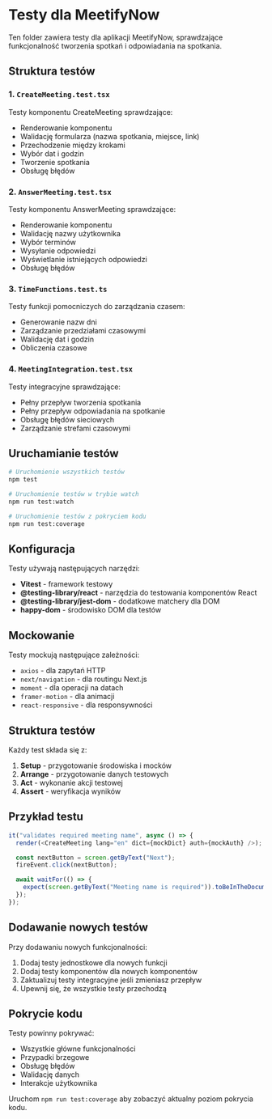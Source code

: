 # Testy dla MeetifyNow

Ten folder zawiera testy dla aplikacji MeetifyNow, sprawdzające funkcjonalność tworzenia spotkań i odpowiadania na spotkania.

## Struktura testów

### 1. `CreateMeeting.test.tsx`

Testy komponentu CreateMeeting sprawdzające:

- Renderowanie komponentu
- Walidację formularza (nazwa spotkania, miejsce, link)
- Przechodzenie między krokami
- Wybór dat i godzin
- Tworzenie spotkania
- Obsługę błędów

### 2. `AnswerMeeting.test.tsx`

Testy komponentu AnswerMeeting sprawdzające:

- Renderowanie komponentu
- Walidację nazwy użytkownika
- Wybór terminów
- Wysyłanie odpowiedzi
- Wyświetlanie istniejących odpowiedzi
- Obsługę błędów

### 3. `TimeFunctions.test.ts`

Testy funkcji pomocniczych do zarządzania czasem:

- Generowanie nazw dni
- Zarządzanie przedziałami czasowymi
- Walidację dat i godzin
- Obliczenia czasowe

### 4. `MeetingIntegration.test.tsx`

Testy integracyjne sprawdzające:

- Pełny przepływ tworzenia spotkania
- Pełny przepływ odpowiadania na spotkanie
- Obsługę błędów sieciowych
- Zarządzanie strefami czasowymi

## Uruchamianie testów

```bash
# Uruchomienie wszystkich testów
npm test

# Uruchomienie testów w trybie watch
npm run test:watch

# Uruchomienie testów z pokryciem kodu
npm run test:coverage
```

## Konfiguracja

Testy używają następujących narzędzi:

- **Vitest** - framework testowy
- **@testing-library/react** - narzędzia do testowania komponentów React
- **@testing-library/jest-dom** - dodatkowe matchery dla DOM
- **happy-dom** - środowisko DOM dla testów

## Mockowanie

Testy mockują następujące zależności:

- `axios` - dla zapytań HTTP
- `next/navigation` - dla routingu Next.js
- `moment` - dla operacji na datach
- `framer-motion` - dla animacji
- `react-responsive` - dla responsywności

## Struktura testów

Każdy test składa się z:

1. **Setup** - przygotowanie środowiska i mocków
2. **Arrange** - przygotowanie danych testowych
3. **Act** - wykonanie akcji testowej
4. **Assert** - weryfikacja wyników

## Przykład testu

```typescript
it("validates required meeting name", async () => {
  render(<CreateMeeting lang="en" dict={mockDict} auth={mockAuth} />);

  const nextButton = screen.getByText("Next");
  fireEvent.click(nextButton);

  await waitFor(() => {
    expect(screen.getByText("Meeting name is required")).toBeInTheDocument();
  });
});
```

## Dodawanie nowych testów

Przy dodawaniu nowych funkcjonalności:

1. Dodaj testy jednostkowe dla nowych funkcji
2. Dodaj testy komponentów dla nowych komponentów
3. Zaktualizuj testy integracyjne jeśli zmieniasz przepływ
4. Upewnij się, że wszystkie testy przechodzą

## Pokrycie kodu

Testy powinny pokrywać:

- Wszystkie główne funkcjonalności
- Przypadki brzegowe
- Obsługę błędów
- Walidację danych
- Interakcje użytkownika

Uruchom `npm run test:coverage` aby zobaczyć aktualny poziom pokrycia kodu.
